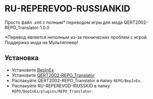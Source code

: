 # RU-REPEREVOD-RUSSIANKID

Просто файл .xml с полным* переводом игры для мода QERT2002-REPO_Translator-1.0.0

*Перевод является неполным из-за технических проблем с игрой. Поддержка мода на Мультиплеер!

## Установка

- Установите [BepInEx](https://thunderstore.io/c/repo/p/BepInEx/BepInExPack/)
- Установите [QERT2002-REPO_Translator](https://thunderstore.io/c/repo/p/QERT2002/REPO_Translator/)
- Распакуйте QERT2002-REPO_Translator в папку `REPO/BepInEx`.
- Распакуйте RU-REPEREVOD-IRUSSKID в папку `REPO/BepInEx/plugins/REPO_Translator`.